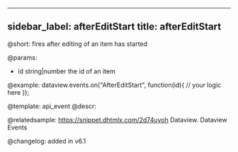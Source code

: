 
---
sidebar_label: afterEditStart
title: afterEditStart
---          

@short:
fires after editing of an item has started

@params:
- id		string|number		the id of an item


@example:
dataview.events.on("AfterEditStart", function(id){
	// your logic here
});


@template: api_event
@descr:


@relatedsample:
https://snippet.dhtmlx.com/2d74uyoh	Dataview. Dataview Events


@changelog: added in v6.1
